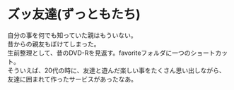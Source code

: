 ズッ友達(ずっともたち)
=======

自分の事を何でも知っていた親はもういない。  
昔からの親友もぼけてしまった。  
生前整理として、昔のDVD-Rを見返す。favoriteフォルダに一つのショートカット。  
そういえば、20代の時に、友達と遊んだ楽しい事をたくさん思い出しながら、友達に囲まれて作ったサービスがあったなあ。
